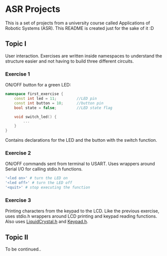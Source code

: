 # ASR Projects
This is a set of projects from a university course called Applications of Robotic Systems (ASR).
This README is created just for the sake of it :D

## Topic I
User interaction.
Exercises are written inside namespaces to understand the structure easier and not having to build three different circuits.
### Exercise 1
ON/OFF button for a green LED:
```c++
namespace first_exercise {
    const int led = 11;         //LED pin
    const int button = 10;      //button pin
    bool state = false;         //LED state flag

    void switch_led() {
        ...
    }
}
```
Contains declarations for the LED and the button with the switch function.
### Exercise 2
ON/OFF commands sent from terminal to USART.
Uses wrappers around Serial I/O for calling stdio.h functions.
```bash
'<led on>' # turn the LED on
'<led off>' # turn the LED off
'<quit>' # stop executing the function
```
### Exercise 3
Printing characters from the keypad to the LCD.
Like the previous exercise, uses stdio.h wrappers around LCD printing and keypad reading functions.
Also uses [LiquidCrystal.h](https://www.arduino.cc/en/Reference/LiquidCrystal) and [Keypad.h](https://www.arduino.cc/reference/en/libraries/keypad/).

## Topic II
To be continued..
